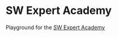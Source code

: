 # SW Expert Academy

Playground for the [SW Expert Academy]

[SW Expert Academy]: https://www.swexpertacademy.com